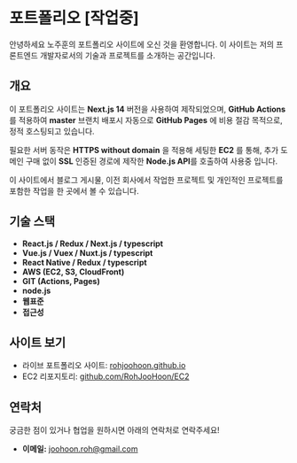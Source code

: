 # 포트폴리오 [작업중]

안녕하세요 노주훈의 포트폴리오 사이트에 오신 것을 환영합니다. 이 사이트는 저의 프론트엔드 개발자로서의 기술과 프로젝트를 소개하는 공간입니다.

## 개요

이 포트폴리오 사이트는 **Next.js 14** 버전을 사용하여 제작되었으며, **GitHub Actions**를 적용하여 **master** 브랜치 배포시 자동으로 **GitHub Pages** 에 비용 절감 목적으로, 정적 호스팅되고 있습니다.

필요한 서버 동작은 **HTTPS without domain** 을 적용해 세팅한 **EC2** 를 통해, 추가 도메인 구매 없이 **SSL** 인증된 경로에 제작한 **Node.js API**를 호출하여 사용중 입니다.

이 사이트에서 블로그 게시물, 이전 회사에서 작업한 프로젝트 및 개인적인 프로젝트를 포함한 작업을 한 곳에서 볼 수 있습니다.

## 기술 스택

- **React.js / Redux / Next.js / typescript**  
- **Vue.js / Vuex / Nuxt.js / typescript**  
- **React Native / Redux / typescript**  
- **AWS (EC2, S3, CloudFront)**  
- **GIT (Actions, Pages)**
- **node.js**
- **웹표준**
- **접근성**

## 사이트 보기

- 라이브 포트폴리오 사이트: [rohjoohoon.github.io](https://rohjoohoon.github.io)
- EC2 리포지토리: [github.com/RohJooHoon/EC2](https://github.com/RohJooHoon/EC2)

## 연락처

궁금한 점이 있거나 협업을 원하시면 아래의 연락처로 연락주세요!

- **이메일:** joohoon.roh@gmail.com
